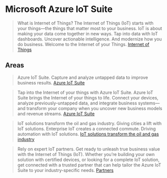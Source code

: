 # Microsoft Azure IoT Suite

> What is Internet of Things? The Internet of Things (IoT) starts with your things—the things that matter most to your business. IoT is about making your data come together in new ways. Tap into data with IoT dashboards. Uncover actionable intelligence. And modernize how you do business. Welcome to the Internet of your Things. [Internet of Things](https://www.microsoft.com/en-us/server-cloud/internet-of-things/)

## Areas

> Azure IoT Suite. Capture and analyze untapped data to improve business results. [Azure IoT Suite](https://azure.microsoft.com/en-us/solutions/iot-suite/)

> Tap into the Internet of your things with Azure IoT Suite. Azure IoT Suite brings the Internet of your things to life. Connect your devices, analyze previously-untapped data, and integrate business systems—and transform your company when you uncover new business models and revenue streams. [Azure IoT Suite](https://www.microsoft.com/en/server-cloud/internet-of-things/azure-iot-suite.aspx)

> IoT solutions transform the oil and gas industry. Giving cities a lift with IoT solutions. Enterprise IoT creates a connected commute. Driving automation with IoT solutions.  [IoT solutions transform the oil and gas industry](https://www.microsoft.com/en/server-cloud/internet-of-things/industry-solutions.aspx)

> Rely on expert IoT partners. Get ready to unleash true business value with the Internet of Things (IoT). Whether you’re building your own solution with certified devices, or looking for a complete IoT solution, get connected with a trusted partner that can help tailor the Azure IoT Suite to your industry-specific needs. [Partners](https://www.microsoft.com/en/server-cloud/internet-of-things/partners.aspx)
